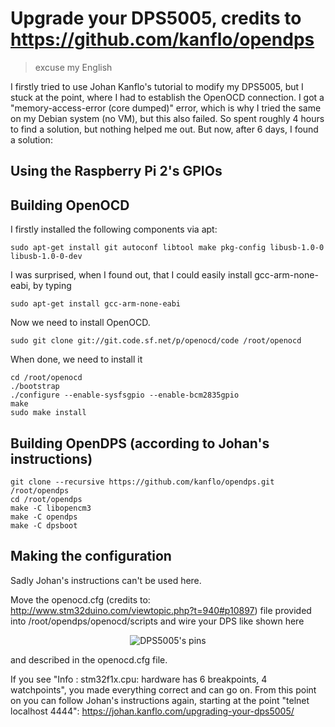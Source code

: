 # Upgrade your DPS5005, credits to https://github.com/kanflo/opendps
> excuse my English

I firstly tried to use Johan Kanflo's tutorial to modify my DPS5005, but I stuck at the point, where I had to establish the OpenOCD connection. I got a "memory-access-error (core dumped)" error, which is why I tried the same on my Debian system (no VM), but this also failed. So spent roughly 4 hours to find a solution, but nothing helped me out. But now, after 6 days, I found a solution:
## Using the Raspberry Pi 2's GPIOs
## Building OpenOCD
I firstly installed the following components via apt:
```
sudo apt-get install git autoconf libtool make pkg-config libusb-1.0-0 libusb-1.0-0-dev
```
I was surprised, when I found out, that I could easily install gcc-arm-none-eabi, by typing
```
sudo apt-get install gcc-arm-none-eabi
```
Now we need to install OpenOCD.
```
sudo git clone git://git.code.sf.net/p/openocd/code /root/openocd
```
When done, we need to install it
```
cd /root/openocd
./bootstrap
./configure --enable-sysfsgpio --enable-bcm2835gpio
make
sudo make install
```

## Building OpenDPS (according to Johan's instructions)
```
git clone --recursive https://github.com/kanflo/opendps.git /root/opendps
cd /root/opendps
make -C libopencm3
make -C opendps
make -C dpsboot
```

## Making the configuration
Sadly Johan's instructions can't be used here.

Move the openocd.cfg (credits to: http://www.stm32duino.com/viewtopic.php?t=940#p10897) file provided into /root/opendps/openocd/scripts
and wire your DPS like shown here
<p align="center">
<img src="https://johan.kanflo.com/wp-content/uploads/2017/06/Screen-Shot-2017-07-29-at-01.30.02.png" alt="DPS5005's pins"/>
</p>
and described in the openocd.cfg file.

If you see "Info : stm32f1x.cpu: hardware has 6 breakpoints, 4 watchpoints", you made everything correct and can go on.
From this point on you can follow Johan's instructions again, starting at the point "telnet localhost 4444":
https://johan.kanflo.com/upgrading-your-dps5005/
